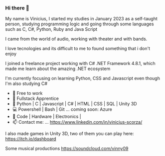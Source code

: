 ### Hi there 👋

My name is Vinicius, I started my studies in January 2023 as a self-taught person, studying programming logic and going through some languages such as C, C#, Python, Ruby and Java Script

I came from the world of audio, working with theater and with bands.

I love tecnologies and its difficult to me to found something that i don't enjoy

I joined a freelance project working with C# .NET Framework 4.8.1, which made me learn about the amazing .NET ecosystem

I'm currently focusing on learning Python, CSS and Javascript even though I'm also studying C#

- 🔭 Free to work
- 🌱 Fullstack Apprentice
- 📶 Python | C | Javascript | C# | HTML | CSS | SQL | Unity 3D
- 💻 Powershell | Bash | Git ... coming soon: Azure
- 💌 Code | Hardware | Electronics | 
- 📫 Contact me: ... https://www.linkedin.com/in/vinicius-scorza/

I also made games in Unity 3D, two of them you can play here:
https://itch.io/dashboard

Some musical productions
https://soundcloud.com/vinny09
